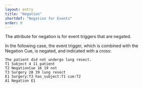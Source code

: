 ```yaml
---
layout: entry
title: "Negation"
shortdef: "Negation for Events"
order: 0
---
```


The attribute for negation is for event triggers that are negated.

In the following case, the event trigger, which is combined with the Negation Cue, is negated, and indicated with a cross:
~~~ ann
The patient did not undergo lung resect.
T1 Subject 4 11 patient
T2 NegationCue 16 19 not
T3 Surgery 28 39 lung resect
E1 Surgery:T3 has_subject:T1 cue:T2
A1 Negation E1
~~~

<!--
On the other hand, the event trigger itself is negated, without any negation cue, in the following case:
~~~ ann
The unprotonated side chain of the amino acid.
T1 Protonation 4 16 unprotonated
T2 FunctionalGroup 17 27 side chain
T3 AminoAcid 35 45 amino acid
E1 Protonation:T1 Theme:T2
A1 Negation E1
R1 whole_group Arg1:T3 Arg2:T2
~~~
-->
